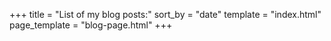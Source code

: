 +++
title = "List of my blog posts:"
sort_by = "date"
template = "index.html"
page_template = "blog-page.html"
+++

